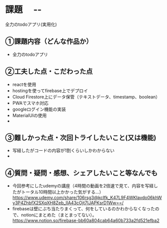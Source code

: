 # 課題　 --
全力のtodoアプリ(実用化)

## ①課題内容（どんな作品か）
- 全力のtodoアプリ

## ②工夫した点・こだわった点
- reactを使用
- hostingを使ってfirebase上でデプロイ
- Cloud Firestore上にデータ保管（テキストデータ、timestamp、boolean）
- PWAでスマホ対応
- googleログイン機能の実装
- MaterialUIの使用
- 

## ③難しかった点・次回トライしたいこと(又は機能)
- 写経したがコードの内容が1割くらいしかわからない
- 
## ④質問・疑問・感想、シェアしたいこと等なんでも





- 今回参考にしたudemyの講座（4時間の動画を2倍速で見て、内容を写経したがトータル10時間以上かかった気がする…）
https://www.udemy.com/share/106rsg3@kcIfk_K47L9F4WKIavdo06khWy3P4ZhbfX2SXqXH8Zeb_lIA43cOjt7IJAPKsrD1Ww==/
- firebaseは壁にぶち当たりまくって、何をしているのかわからなくなったので、notionにまとめた（まとまってない）。
https://www.notion.so/firebase-bb60a804cab64a60b733a2fd521efba2
